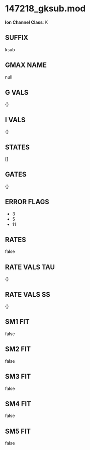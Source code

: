 # 147218_gksub.mod

**Ion Channel Class**: K

## SUFFIX

ksub

## GMAX NAME

null

## G VALS

{}

## I VALS

{}

## STATES

[]

## GATES

{}

## ERROR FLAGS

- 3
- 5
- 11

## RATES

false

## RATE VALS TAU

{}

## RATE VALS SS

{}

## SM1 FIT

false

## SM2 FIT

false

## SM3 FIT

false

## SM4 FIT

false

## SM5 FIT

false
